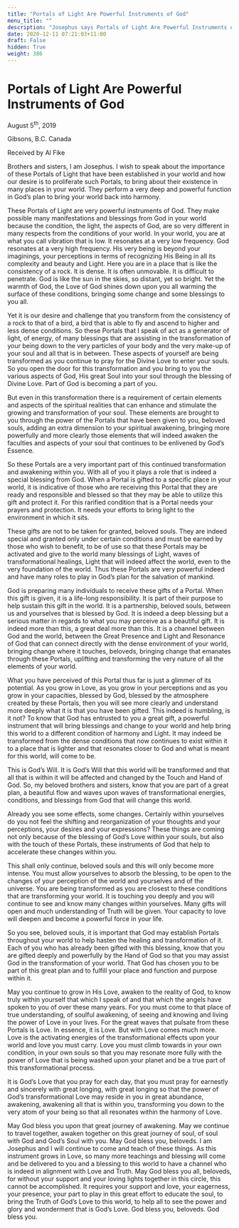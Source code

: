 ```yaml
---
title: "Portals of Light Are Powerful Instruments of God"
menu_title: ""
description: "Josephus says Portals of Light Are Powerful Instruments of God"
date: 2020-12-11 07:21:03+11:00
draft: False
hidden: True
weight: 386
---
```

# Portals of Light Are Powerful Instruments of God

August 5<sup>th</sup>, 2019

Gibsons, B.C. Canada

Received by Al Fike

 

Brothers and sisters, I am Josephus. I wish to speak about the importance of these Portals of Light that have been established in your world and how our desire is to proliferate such Portals, to bring about their existence in many places in your world. They perform a very deep and powerful function in God’s plan to bring your world back into harmony. 

These Portals of Light are very powerful instruments of God. They make possible many manifestations and blessings from God in your world because the condition, the light, the aspects of God, are so very different in many respects from the conditions of your world. In your world, you are at what you call vibration that is low. It resonates at a very low frequency. God resonates at a very high frequency. His very being is beyond your imaginings, your perceptions in terms of recognizing His Being in all its complexity and beauty and Light. Here you are in a place that is like the consistency of a rock. It is dense. It is often unmovable. It is difficult to penetrate. God is like the sun in the skies, so distant, yet so bright. Yet the warmth of God, the Love of God shines down upon you all warming the surface of these conditions, bringing some change and some blessings to you all. 

Yet it is our desire and challenge that you transform from the consistency of a rock to that of a bird, a bird that is able to fly and ascend to higher and less dense conditions. So these Portals that I speak of act as a generator of light, of energy, of many blessings that are assisting in the transformation of your being down to the very particles of your body and the very make-up of your soul and all that is in between. These aspects of yourself are being transformed as you continue to pray for the Divine Love to enter your souls. So you open the door for this transformation and you bring to you the various aspects of God, His great Soul into your soul through the blessing of Divine Love. Part of God is becoming a part of you. 

But even in this transformation there is a requirement of certain elements and aspects of the spiritual realities that can enhance and stimulate the growing and transformation of your soul. These elements are brought to you through the power of the Portals that have been given to you, beloved souls, adding an extra dimension to your spiritual awakening, bringing more powerfully and more clearly those elements that will indeed awaken the faculties and aspects of your soul that continues to be enlivened by God’s Essence. 

So these Portals are a very important part of this continued transformation and awakening within you. With all of you it plays a role that is indeed a special blessing from God. When a Portal is gifted to a specific place in your world, it is indicative of those who are receiving this Portal that they are ready and responsible and blessed so that they may be able to utilize this gift and protect it. For this rarified condition that is a Portal needs your prayers and protection. It needs your efforts to bring light to the environment in which it sits. 

These gifts are not to be taken for granted, beloved souls. They are indeed special and granted only under certain conditions and must be earned by those who wish to benefit, to be of use so that these Portals may be activated and give to the world many blessings of Light, waves of transformational healings, Light that will indeed affect the world, even to the very foundation of the world. Thus these Portals are very powerful indeed and have many roles to play in God’s plan for the salvation of mankind. 

God is preparing many individuals to receive these gifts of a Portal. When this gift is given, it is a life-long responsibility. It is part of their purpose to help sustain this gift in the world. It is a partnership, beloved souls, between us and yourselves that is blessed by God. It is indeed a deep blessing but a serious matter in regards to what you may perceive as a beautiful gift. It is indeed more than this, a great deal more than this. It is a channel between God and the world, between the Great Presence and Light and Resonance of God that can connect directly with the dense environment of your world, bringing change where it touches, beloveds, bringing change that emanates through these Portals, uplifting and transforming the very nature of all the elements of your world.

What you have perceived of this Portal thus far is just a glimmer of its potential. As you grow in Love, as you grow in your perceptions and as you grow in your capacities, blessed by God, blessed by the atmosphere created by these Portals, then you will see more clearly and understand more deeply what it is that you have been gifted. This indeed is humbling, is it not? To know that God has entrusted to you a great gift, a powerful instrument that will bring blessings and change to your world and help bring this world to a different condition of harmony and Light. It may indeed be transformed from the dense conditions that now continues to exist within it to a place that is lighter and that resonates closer to God and what is meant for this world, will come to be.

This is God’s Will. It is God’s Will that this world will be transformed and that all that is within it will be affected and changed by the Touch and Hand of God. So, my beloved brothers and sisters, know that you are part of a great plan, a beautiful flow and waves upon waves of transformational energies, conditions, and blessings from God that will change this world. 

Already you see some effects, some changes. Certainly within yourselves do you not feel the shifting and reorganization of your thoughts and your perceptions, your desires and your expressions? These things are coming not only because of the blessing of God’s Love within your souls, but also with the touch of these Portals, these instruments of God that help to accelerate these changes within you. 

This shall only continue, beloved souls and this will only become more intense. You must allow yourselves to absorb the blessing, to be open to the changes of your perception of the world and yourselves and of the universe. You are being transformed as you are closest to these conditions that are transforming your world. It is touching you deeply and you will continue to see and know many changes within yourselves. Many gifts will open and much understanding of Truth will be given. Your capacity to love will deepen and become a powerful force in your life.

So you see, beloved souls, it is important that God may establish Portals throughout your world to help hasten the healing and transformation of it. Each of you who has already been gifted with this blessing, know that you are gifted deeply and powerfully by the Hand of God so that you may assist God in the transformation of your world. That God has chosen you to be part of this great plan and to fulfill your place and function and purpose within it.

May you continue to grow in His Love, awaken to the reality of God, to know truly within yourself that which I speak of and that which the angels have spoken to you of over these many years. For you must come to that place of true understanding, of soulful awakening, of seeing and knowing and living the power of Love in your lives. For the great waves that pulsate from these Portals is Love. In essence, it is Love. But with Love comes much more. Love is the activating energies of the transformational effects upon your world and love you must carry. Love you must climb towards in your own condition, in your own souls so that you may resonate more fully with the power of Love that is being washed upon your planet and be a true part of this transformational process.

It is God’s Love that you pray for each day, that you must pray for earnestly and sincerely with great longing, with great longing so that the power of God’s transformational Love may reside in you in great abundance, awakening, awakening all that is within you, transforming you down to the very atom of your being so that all resonates within the harmony of Love. 

May God bless you upon that great journey of awakening. May we continue to travel together, awaken together on this great journey of soul, of soul with God and God’s Soul with you. May God bless you, beloveds. I am Josephus and I will continue to come and teach of these things. As this instrument grows in Love, so many more teachings and blessing will come and be delivered to you and a blessing to this world to have a channel who is indeed in alignment with Love and Truth. May God bless you all, beloveds, for without your support and your loving lights together in this circle, this cannot be accomplished. It requires your support and love, your eagerness, your presence, your part to play in this great effort to educate the soul, to bring the Truth of God’s Love to this world, to help all to see the power and glory and wonderment that is God’s Love. God bless you, beloveds. God bless you.